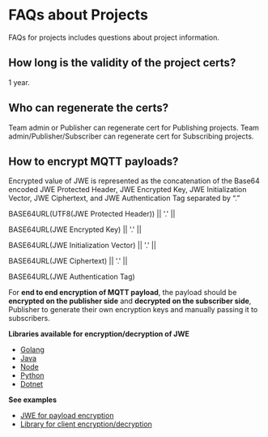 # FAQs about Projects

FAQs for projects includes questions about project information.

## How long is the validity of the project certs? 

1 year.

## Who can regenerate the certs? 

Team admin or Publisher can regenerate cert for Publishing projects.
Team admin/Publisher/Subscriber can regenerate cert for Subscribing projects.

## How to encrypt MQTT payloads?

Encrypted value of JWE is represented as the concatenation of the Base64 encoded JWE Protected Header, JWE Encrypted Key, JWE Initialization Vector, JWE Ciphertext, and JWE Authentication Tag separated by “.”

BASE64URL(UTF8(JWE Protected Header)) || '.' ||

BASE64URL(JWE Encrypted Key) || '.' ||

BASE64URL(JWE Initialization Vector) || '.' ||

BASE64URL(JWE Ciphertext) || '.' ||

BASE64URL(JWE Authentication Tag)

For **end to end encryption of MQTT payload**, the payload should be **encrypted on the publisher side** and **decrypted on the subscriber side**, Publisher to generate their own encryption keys and manually passing it to subscribers.

**Libraries available for encryption/decryption of JWE**

- [Golang](https://pkg.go.dev/gopkg.in/square/go-jose.v2/)
- [Java](https://connect2id.com/products/nimbus-jose-jwt/)
- [Node](https://github.com/cisco/node-jose/)
- [Python](https://python-jose.readthedocs.io/en/latest/jwe/)
- [Dotnet](https://www.scottbrady91.com/c-sharp/json-web-encryption-jwe-in-dotnet-core/)

**See examples**
- [JWE for payload encryption](https://developer.mastercard.com/platform/documentation/security-and-authentication/securing-sensitive-data-using-payload-encryption/#getting-keys-for-your-application/)
- [Library for client encryption/decryption](https://github.com/Mastercard/client-encryption-go#performing-jwe-decryption/)


